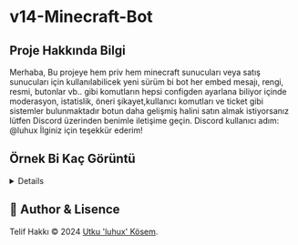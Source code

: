 # v14-Minecraft-Bot

## Proje Hakkında Bilgi
Merhaba, Bu projeye hem priv hem minecraft sunucuları veya satış sunucuları için kullanılabilicek yeni sürüm bi bot her embed mesajı, rengi, resmi, butonlar vb.. gibi komutların hepsi configden ayarlana biliyor içinde moderasyon, istatislik, öneri şikayet,kullanıcı komutları ve ticket gibi sistemler bulunmaktadır botun daha gelişmiş halini satın almak istiyorsanız  lütfen Discord üzerinden benimle iletişime geçin. Discord kullanıcı adım: @luhux İlginiz için teşekkür ederim!

## Örnek Bi Kaç Görüntü
<details>
| <img alt="image" src="https://github.com/utw0/v14-Minecraft-Bot/assets/74924310/487f0a88-610e-4231-bda7-7000a6ee5810">
| <img alt="image" src="https://github.com/utw0/v14-Minecraft-Bot/assets/74924310/cec132d5-ceec-44cc-ac4c-5cbd84ae8131">
| <img alt="image" src="https://github.com/utw0/v14-Minecraft-Bot/assets/74924310/d0bded99-948b-4d03-87fd-e4982bdbda3b">
| <img alt="image" src="https://github.com/utw0/v14-Minecraft-Bot/assets/74924310/6de4c79d-e021-4ff1-9af2-21283d0db579">
| <img alt="image" src="https://github.com/utw0/v14-Minecraft-Bot/assets/74924310/5b4ebaa6-1850-4c84-9621-34d37af9d874"> 
| <img alt="image" src="https://github.com/utw0/v14-Minecraft-Bot/assets/74924310/189674b6-96b9-4790-84a0-813c22d07615"> 
| <img alt="image" src="https://github.com/utw0/v14-Minecraft-Bot/assets/74924310/d4059db5-cbb9-4ddd-aab5-ed99238ff8dc"> 
| <img alt="image" src="https://github.com/utw0/v14-Minecraft-Bot/assets/74924310/f8ee67d6-1a7f-4815-ac82-0e29e0feefb3"> 
| <img alt="image" src="https://github.com/utw0/v14-Minecraft-Bot/assets/74924310/561adf57-4d7c-4549-8c36-d11abeff0b75"> 
</details>

## 🤮 Author & Lisence
Telif Hakkı © 2024 [Utku 'luhux' Kösem](https://github.com/utw0).
